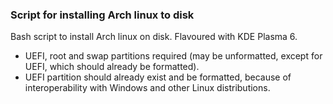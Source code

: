 ### Script for installing Arch linux to disk

Bash script to install Arch linux on disk. Flavoured with KDE Plasma 6.  
- UEFI, root and swap partitions required (may be unformatted, except for UEFI, which should already be formatted).  
- UEFI partition should already exist and be formatted, because of interoperability with Windows and other Linux distributions.
